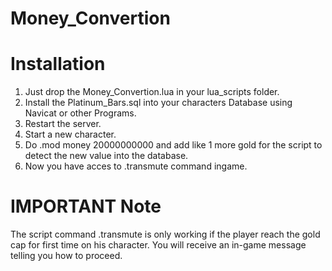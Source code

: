 # Money_Convertion



# Installation
1. Just drop the Money_Convertion.lua in your lua_scripts folder.
2. Install the Platinum_Bars.sql into your characters Database using Navicat or other Programs.
3. Restart the server.
4. Start a new character.
5. Do .mod money 20000000000 and add like 1 more gold for the script to detect the new value into the database.
6. Now you have acces to .transmute command ingame.



# IMPORTANT Note

The script command .transmute is only working if the player reach the gold cap for first time on his character.
You will receive an in-game message telling you how to proceed.
